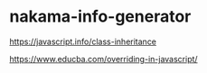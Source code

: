 # nakama-info-generator

https://javascript.info/class-inheritance

https://www.educba.com/overriding-in-javascript/